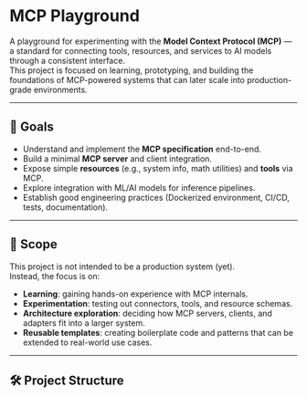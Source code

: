 # MCP Playground

A playground for experimenting with the **Model Context Protocol (MCP)** — a standard for connecting tools, resources, and services to AI models through a consistent interface.  
This project is focused on learning, prototyping, and building the foundations of MCP-powered systems that can later scale into production-grade environments.

---

## 🚀 Goals
- Understand and implement the **MCP specification** end-to-end.  
- Build a minimal **MCP server** and client integration.  
- Expose simple **resources** (e.g., system info, math utilities) and **tools** via MCP.  
- Explore integration with ML/AI models for inference pipelines.  
- Establish good engineering practices (Dockerized environment, CI/CD, tests, documentation).

---

## 📌 Scope
This project is not intended to be a production system (yet).  
Instead, the focus is on:
- **Learning**: gaining hands-on experience with MCP internals.  
- **Experimentation**: testing out connectors, tools, and resource schemas.  
- **Architecture exploration**: deciding how MCP servers, clients, and adapters fit into a larger system.  
- **Reusable templates**: creating boilerplate code and patterns that can be extended to real-world use cases.

---

## 🛠️ Project Structure
